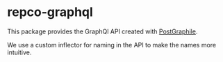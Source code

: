 # repco-graphql
This package provides the GraphQl API created with [PostGraphile](https://www.graphile.org/postgraphile/).

We use a custom inflector for naming in the API to make the names more intuitive.
